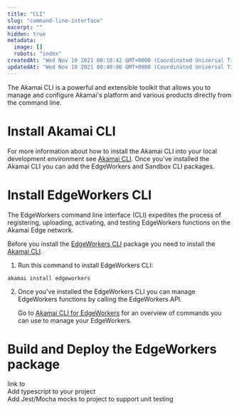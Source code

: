 ```yaml
---
title: "CLI"
slug: "command-line-interface"
excerpt: ""
hidden: true
metadata: 
  image: []
  robots: "index"
createdAt: "Wed Nov 10 2021 00:10:42 GMT+0000 (Coordinated Universal Time)"
updatedAt: "Wed Nov 10 2021 00:40:06 GMT+0000 (Coordinated Universal Time)"
---
```

The Akamai CLI is a powerful and extensible toolkit that allows you to manage and configure Akamai's platform and various products directly from the command line.

# Install Akamai CLI

For more information about how to install the Akamai CLI into your local development environment see [Akamai CLI](https://github.com/akamai/cli). Once you've installed the Akamai CLI you can add the EdgeWorkers and Sandbox CLI packages.

# Install EdgeWorkers CLI

The EdgeWorkers command line interface (CLI) expedites the process of registering, uploading, activating, and testing EdgeWorkers functions on the Akamai Edge network.

Before you install the [EdgeWorkers CLI](https://github.com/akamai/cli-edgeworkers) package you need to install the [Akamai CLI](https://github.com/akamai/cli).

1. Run this command to install EdgeWorkers CLI:

```shell
akamai install edgeworkers
```

2. Once you've installed the EdgeWorkers CLI you can manage EdgeWorkers functions by calling the EdgeWorkers API.

   Go to [Akamai CLI for EdgeWorkers](https://developer.akamai.com/cli/packages/edgeworkers.html) for an overview of commands you can use to manage your EdgeWorkers.

# Build and Deploy the EdgeWorkers package

link to  
Add typescript to your project  
Add Jest/Mocha mocks to project to support unit testing
